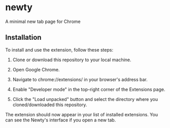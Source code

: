# newty
A minimal new tab page for Chrome

## Installation

To install and use the extension, follow these steps:

1. Clone or download this repository to your local machine.

2. Open Google Chrome.

3. Navigate to chrome://extensions/ in your browser's address bar.

4. Enable "Developer mode" in the top-right corner of the Extensions page.

5. Click the "Load unpacked" button and select the directory where you cloned/downloaded this repository.

The extension should now appear in your list of installed extensions. You can see the Newty's interface if you open a new tab.
